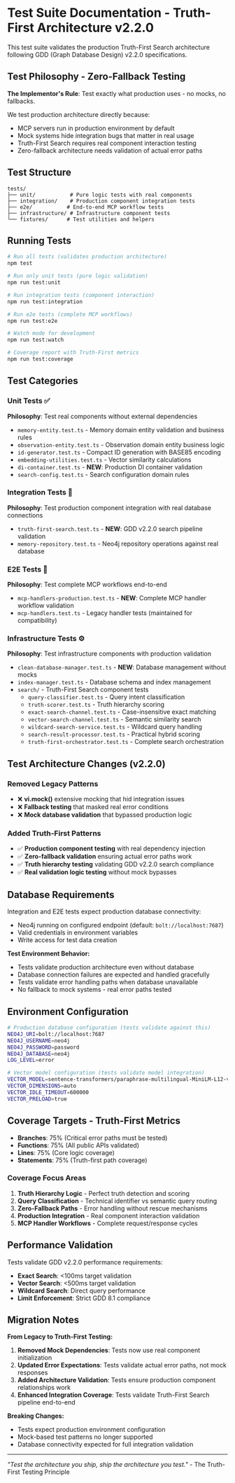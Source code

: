 # Test Suite Documentation - Truth-First Architecture v2.2.0

This test suite validates the production Truth-First Search architecture following GDD (Graph Database Design) v2.2.0 specifications.

## Test Philosophy - Zero-Fallback Testing

**The Implementor's Rule**: Test exactly what production uses - no mocks, no fallbacks.

We test production architecture directly because:
- MCP servers run in production environment by default
- Mock systems hide integration bugs that matter in real usage
- Truth-First Search requires real component interaction testing
- Zero-fallback architecture needs validation of actual error paths

## Test Structure

```
tests/
├── unit/           # Pure logic tests with real components
├── integration/    # Production component integration tests  
├── e2e/           # End-to-end MCP workflow tests
├── infrastructure/ # Infrastructure component tests
└── fixtures/      # Test utilities and helpers
```

## Running Tests

```bash
# Run all tests (validates production architecture)
npm test

# Run only unit tests (pure logic validation)
npm run test:unit

# Run integration tests (component interaction)
npm run test:integration

# Run e2e tests (complete MCP workflows)
npm run test:e2e

# Watch mode for development
npm run test:watch

# Coverage report with Truth-First metrics
npm run test:coverage
```

## Test Categories

### Unit Tests ✅ 
**Philosophy**: Test real components without external dependencies

- `memory-entity.test.ts` - Memory domain entity validation and business rules
- `observation-entity.test.ts` - Observation domain entity business logic
- `id-generator.test.ts` - Compact ID generation with BASE85 encoding
- `embedding-utilities.test.ts` - Vector similarity calculations
- `di-container.test.ts` - **NEW**: Production DI container validation
- `search-config.test.ts` - Search configuration domain rules

### Integration Tests 🔄
**Philosophy**: Test production component integration with real database connections

- `truth-first-search.test.ts` - **NEW**: GDD v2.2.0 search pipeline validation
- `memory-repository.test.ts` - Neo4j repository operations against real database

### E2E Tests 🎯
**Philosophy**: Test complete MCP workflows end-to-end

- `mcp-handlers-production.test.ts` - **NEW**: Complete MCP handler workflow validation
- `mcp-handlers.test.ts` - Legacy handler tests (maintained for compatibility)

### Infrastructure Tests ⚙️
**Philosophy**: Test infrastructure components with production validation

- `clean-database-manager.test.ts` - **NEW**: Database management without mocks
- `index-manager.test.ts` - Database schema and index management
- `search/` - Truth-First Search component tests
  - `query-classifier.test.ts` - Query intent classification
  - `truth-scorer.test.ts` - Truth hierarchy scoring
  - `exact-search-channel.test.ts` - Case-insensitive exact matching
  - `vector-search-channel.test.ts` - Semantic similarity search
  - `wildcard-search-service.test.ts` - Wildcard query handling
  - `search-result-processor.test.ts` - Practical hybrid scoring
  - `truth-first-orchestrator.test.ts` - Complete search orchestration

## Test Architecture Changes (v2.2.0)

### Removed Legacy Patterns
- ❌ **vi.mock()** extensive mocking that hid integration issues
- ❌ **Fallback testing** that masked real error conditions  
- ❌ **Mock database validation** that bypassed production logic

### Added Truth-First Patterns  
- ✅ **Production component testing** with real dependency injection
- ✅ **Zero-fallback validation** ensuring actual error paths work
- ✅ **Truth hierarchy testing** validating GDD v2.2.0 search compliance
- ✅ **Real validation logic testing** without mock bypasses

## Database Requirements

Integration and E2E tests expect production database connectivity:
- Neo4j running on configured endpoint (default: `bolt://localhost:7687`)  
- Valid credentials in environment variables
- Write access for test data creation

**Test Environment Behavior:**
- Tests validate production architecture even without database
- Database connection failures are expected and handled gracefully
- Tests validate error handling paths when database unavailable
- No fallback to mock systems - real error paths tested

## Environment Configuration

```bash
# Production database configuration (tests validate against this)
NEO4J_URI=bolt://localhost:7687
NEO4J_USERNAME=neo4j
NEO4J_PASSWORD=password
NEO4J_DATABASE=neo4j
LOG_LEVEL=error

# Vector model configuration (tests validate model integration)
VECTOR_MODEL=sentence-transformers/paraphrase-multilingual-MiniLM-L12-v2
VECTOR_DIMENSIONS=auto
VECTOR_IDLE_TIMEOUT=600000
VECTOR_PRELOAD=true
```

## Coverage Targets - Truth-First Metrics

- **Branches**: 75% (Critical error paths must be tested)
- **Functions**: 75% (All public APIs validated)  
- **Lines**: 75% (Core logic coverage)
- **Statements**: 75% (Truth-first path coverage)

### Coverage Focus Areas
1. **Truth Hierarchy Logic** - Perfect truth detection and scoring
2. **Query Classification** - Technical identifier vs semantic query routing  
3. **Zero-Fallback Paths** - Error handling without rescue mechanisms
4. **Production Integration** - Real component interaction validation
5. **MCP Handler Workflows** - Complete request/response cycles

## Performance Validation

Tests validate GDD v2.2.0 performance requirements:
- **Exact Search**: <100ms target validation
- **Vector Search**: <500ms target validation  
- **Wildcard Search**: Direct query performance
- **Limit Enforcement**: Strict GDD 8.1 compliance

## Migration Notes

**From Legacy to Truth-First Testing:**

1. **Removed Mock Dependencies**: Tests now use real component initialization
2. **Updated Error Expectations**: Tests validate actual error paths, not mock responses
3. **Added Architecture Validation**: Tests ensure production component relationships work
4. **Enhanced Integration Coverage**: Tests validate Truth-First Search pipeline end-to-end

**Breaking Changes:**
- Tests expect production environment configuration
- Mock-based test patterns no longer supported
- Database connectivity expected for full integration validation

---

*"Test the architecture you ship, ship the architecture you test."* - The Truth-First Testing Principle
